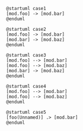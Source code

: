 ```plantuml
@startuml case1
[mod.foo] -> [mod.bar]
@enduml
```

```plantuml
@startuml case2
[mod.foo] -> [mod.bar]
[mod.bar] -> [mod.baz]
@enduml
```

```plantuml
@startuml case3
[mod.foo] --> [mod.bar]
[mod.foo] --> [mod.baz]
[mod.bar] -> [mod.baz]
@enduml
```

```plantuml
@startuml case4
[mod.foo] --> [mod.bar]
[mod.foo] --> [mod.baz]
@enduml
```

```plantuml
@startuml case5
[foo(Unnamed)] .> [mod.bar]
@enduml
```
